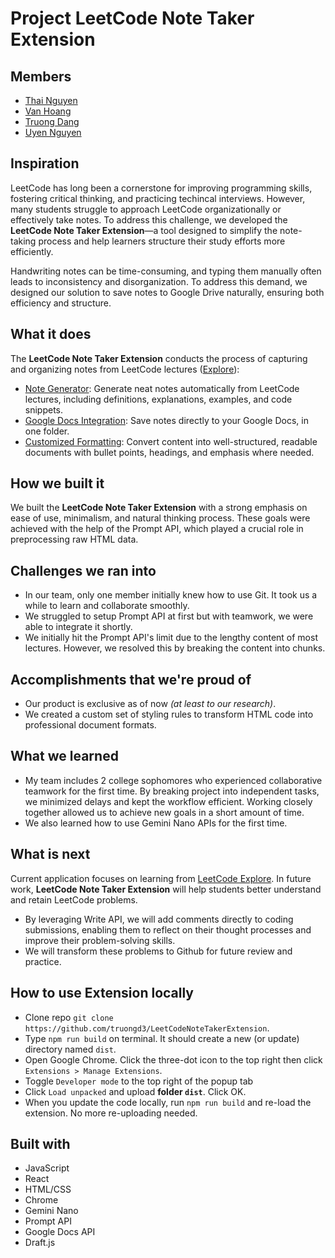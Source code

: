# Project LeetCode Note Taker Extension

## Members
- [Thai Nguyen](https://www.linkedin.com/in/qthainguyen/) 
- [Van Hoang](https://www.linkedin.com/in/zawnh/)
- [Truong Dang](https://www.linkedin.com/in/2dt/)
- [Uyen Nguyen](https://www.linkedin.com/in/uyennguyen2001/)

## Inspiration

LeetCode has long been a cornerstone for improving programming skills, fostering critical thinking, and practicing techincal interviews. However, many students struggle to approach LeetCode organizationally or effectively take notes. To address this challenge, we developed the **LeetCode Note Taker Extension**—a tool designed to simplify the note-taking process and help learners structure their study efforts more efficiently.

Handwriting notes can be time-consuming, and typing them manually often leads to inconsistency and disorganization. To address this demand, we designed our solution to save notes to Google Drive naturally, ensuring both efficiency and structure.

## What it does

The **LeetCode Note Taker Extension** conducts the process of capturing and organizing notes from LeetCode lectures ([Explore](https://leetcode.com/explore/)):

- <ins>Note Generator</ins>: Generate neat notes automatically from LeetCode lectures, including definitions, explanations, examples, and code snippets.
- <ins>Google Docs Integration</ins>: Save notes directly to your Google Docs, in one folder.
- <ins>Customized Formatting</ins>: Convert content into well-structured, readable documents with bullet points, headings, and emphasis where needed.

## How we built it

We built the **LeetCode Note Taker Extension** with a strong emphasis on ease of use, minimalism, and natural thinking process. These goals were achieved with the help of the Prompt API, which played a crucial role in preprocessing raw HTML data.

## Challenges we ran into

- In our team, only one member initially knew how to use Git. It took us a while to learn and collaborate smoothly.
- We struggled to setup Prompt API at first but with teamwork, we were able to integrate it shortly.
- We initially hit the Prompt API's limit due to the lengthy content of most lectures. However, we resolved this by breaking the content into chunks.

## Accomplishments that we're proud of

- Our product is exclusive as of now _(at least to our research)_.
- We created a custom set of styling rules to transform HTML code into professional document formats.

## What we learned

- My team includes 2 college sophomores who experienced collaborative teamwork for the first time. By breaking project into independent tasks, we minimized delays and kept the workflow efficient. Working closely together allowed us to achieve new goals in a short amount of time.
- We also learned how to use Gemini Nano APIs for the first time.

## What is next

Current application focuses on learning from [LeetCode Explore](https://leetcode.com/explore/). In future work, **LeetCode Note Taker Extension** will help students better understand and retain LeetCode problems. 
- By leveraging Write API, we will add comments directly to coding submissions, enabling them to reflect on their thought processes and improve their problem-solving skills. 
- We will transform these problems to Github for future review and practice.

## How to use Extension locally
- Clone repo `git clone https://github.com/truongd3/LeetCodeNoteTakerExtension`.
- Type `npm run build` on terminal. It should create a new (or update) directory named `dist`.
- Open Google Chrome. Click the three-dot icon to the top right then click `Extensions > Manage Extensions`.
- Toggle `Developer mode` to the top right of the popup tab
- Click `Load unpacked` and upload **folder `dist`**. Click OK.
- When you update the code locally, run `npm run build` and re-load the extension. No more re-uploading needed.

## Built with
- JavaScript
- React
- HTML/CSS
- Chrome
- Gemini Nano
- Prompt API
- Google Docs API
- Draft.js
